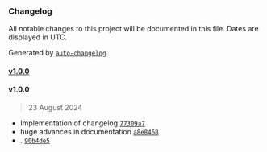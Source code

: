 ### Changelog

All notable changes to this project will be documented in this file. Dates are displayed in UTC.

Generated by [`auto-changelog`](https://github.com/CookPete/auto-changelog).

#### [v1.0.0](https://github.com/NicolassHernandez/SAO/compare/v1.0.0...v1.0.0)

#### v1.0.0

> 23 August 2024

- Implementation of changelog [`77309a7`](https://github.com/NicolassHernandez/SAO/commit/77309a758bd27b25da8b9f650a0e37ef1c5eb0ed)
- huge advances in documentation [`a8e8468`](https://github.com/NicolassHernandez/SAO/commit/a8e846890475ef47d2c4b7768f466f670f880e0e)
- . [`90b4de5`](https://github.com/NicolassHernandez/SAO/commit/90b4de5b74b78aaa52cbd7271708f466a0cd8b26)
